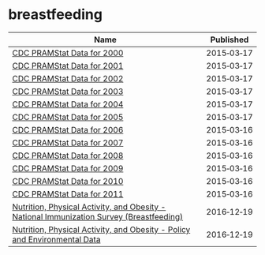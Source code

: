 # breastfeeding

Name | Published
---- | ---------
[CDC PRAMStat Data for 2000](../datasets/3hwj-hqmh.md) | 2015&#x2011;03&#x2011;17
[CDC PRAMStat Data for 2001](../datasets/u93h-quup.md) | 2015&#x2011;03&#x2011;17
[CDC PRAMStat Data for 2002](../datasets/dnxe-zgxs.md) | 2015&#x2011;03&#x2011;17
[CDC PRAMStat Data for 2003](../datasets/u76f-m89e.md) | 2015&#x2011;03&#x2011;17
[CDC PRAMStat Data for 2004](../datasets/xyxp-dxa9.md) | 2015&#x2011;03&#x2011;17
[CDC PRAMStat Data for 2005](../datasets/pj7z-f3xf.md) | 2015&#x2011;03&#x2011;17
[CDC PRAMStat Data for 2006](../datasets/akmt-4qtj.md) | 2015&#x2011;03&#x2011;16
[CDC PRAMStat Data for 2007](../datasets/vr6p-ert2.md) | 2015&#x2011;03&#x2011;16
[CDC PRAMStat Data for 2008](../datasets/4ya2-fkvt.md) | 2015&#x2011;03&#x2011;16
[CDC PRAMStat Data for 2009](../datasets/qwpv-wpc8.md) | 2015&#x2011;03&#x2011;16
[CDC PRAMStat Data for 2010](../datasets/xvu4-xjdb.md) | 2015&#x2011;03&#x2011;16
[CDC PRAMStat Data for 2011](../datasets/ese6-rqpq.md) | 2015&#x2011;03&#x2011;16
[Nutrition, Physical Activity, and Obesity - National Immunization Survey (Breastfeeding)](../datasets/8hxn-cvik.md) | 2016&#x2011;12&#x2011;19
[Nutrition, Physical Activity, and Obesity - Policy and Environmental Data](../datasets/k8w5-7ju6.md) | 2016&#x2011;12&#x2011;19

